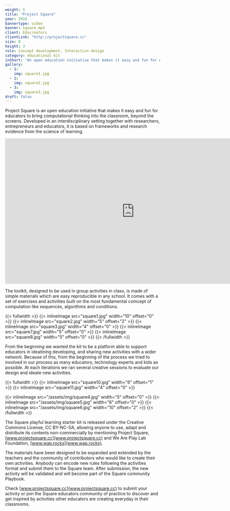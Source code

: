 ```yaml
---
weight: 5
title: "Project Square"
year: 2018
bannertype: video
banner: square.mp4
client: Educreators
clientLink: "http://projectsquare.cc"
size: 8
height: 3
role: Concept development, Interaction design
category: educational kit
inShort: "An open education initiative that makes it easy and fun for educators to bring computational thinking into the classroom, beyond the screens."
gallery:
  - 1:
    img: square1.jpg
  - 2:
    img: square2.jpg
  - 3:
    img: square3.jpg
draft: false
---
```


Project Square is an open education initiative that makes it easy and fun for educators to bring computational thinking into the classroom, beyond the screens. Developed in an interdisciplinary setting together with researchers, entrepreneurs and educators, it is based on frameworks and research evidence from the science of learning.

<iframe width="840" height="473" src="https://www.youtube.com/embed/JERy1X6p-vU" frameborder="0" allow="accelerometer; autoplay; encrypted-media; gyroscope; picture-in-picture" allowfullscreen></iframe>

The toolkit, designed to be used in group activities in class, is made of simple materials which are easy reproducible in any school. It comes with a set of exercises and activities built on the most fundamental comcept of computation like sequences, algorithms and conditions.

{{< fullwidth >}}
	{{< inlineImage src="square1.jpg" width="10" offset="0" >}}
  {{< inlineImage src="square2.jpg" width="5" offset="2" >}}
  {{< inlineImage src="square3.jpg" width="4" offset="0" >}}
  {{< inlineImage src="square7.jpg" width="5" offset="0" >}}
  {{< inlineImage src="square8.jpg" width="5" offset="0" >}}
{{< /fullwidth >}}

From the beginning we wanted the kit to be a platform able to support educators in ideatining developing, and sharing new activities with a wider network. Because of this, from the beginning of the process we tried to involved in our process as many educators, technology experts and kids as possible. At each iterations we ran several creative sessions to evaluate our design and ideate new activities.

{{< fullwidth >}}
  {{< inlineImage src="square10.jpg" width="6" offset="1" >}}
  {{< inlineImage src="square11.jpg" width="4" offset="0" >}}
  <!-- {{< inlineImage src="/assets/img/square12.png" width="8" offset="2" >}} -->

  {{< inlineImage src="/assets/img/square4.jpg" width="5" offset="0" >}}
  {{< inlineImage src="/assets/img/square5.jpg" width="6" offset="0" >}}
  {{< inlineImage src="/assets/img/square6.jpg" width="10" offset="2" >}}
{{< /fullwidth >}}

The Square playful learning starter kit is released under the Creative Commons License, CC BY-NC-SA, allowing anyone to use, adapt and distribute its contents non-commercially by mentioning Project Square, [www.projectsquare.cc](www.projectsquare.cc) and We Are Play Lab Foundation, [www.wap.rocks](www.wap.rocks).

The materials have been designed to be expanded and extended by the teachers and the community of contributors who would like to create their own activities. Anybody can encode new rules following the activities format and submit them to the Square team. After submission, the new activity will be validated and will become part of the Square community Playbook.

Check [www.projectsquare.cc](www.projectsquare.cc) to submit your activity or join the Square educators community of practice to discover and get inspired by activities other educators are creating everyday in their classrooms.
